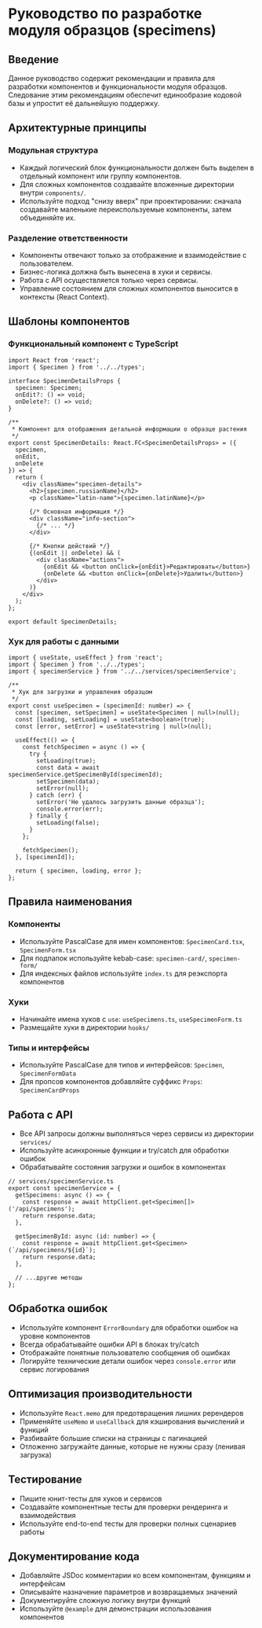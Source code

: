 # Руководство по разработке модуля образцов (specimens)

## Введение

Данное руководство содержит рекомендации и правила для разработки компонентов и функциональности модуля образцов. Следование этим рекомендациям обеспечит единообразие кодовой базы и упростит её дальнейшую поддержку.

## Архитектурные принципы

### Модульная структура

- Каждый логический блок функциональности должен быть выделен в отдельный компонент или группу компонентов.
- Для сложных компонентов создавайте вложенные директории внутри `components/`.
- Используйте подход "снизу вверх" при проектировании: сначала создавайте маленькие переиспользуемые компоненты, затем объединяйте их.

### Разделение ответственности

- Компоненты отвечают только за отображение и взаимодействие с пользователем.
- Бизнес-логика должна быть вынесена в хуки и сервисы.
- Работа с API осуществляется только через сервисы.
- Управление состоянием для сложных компонентов выносится в контексты (React Context).

## Шаблоны компонентов

### Функциональный компонент с TypeScript

```tsx
import React from 'react';
import { Specimen } from '../../types';

interface SpecimenDetailsProps {
  specimen: Specimen;
  onEdit?: () => void;
  onDelete?: () => void;
}

/**
 * Компонент для отображения детальной информации о образце растения
 */
export const SpecimenDetails: React.FC<SpecimenDetailsProps> = ({
  specimen,
  onEdit,
  onDelete
}) => {
  return (
    <div className="specimen-details">
      <h2>{specimen.russianName}</h2>
      <p className="latin-name">{specimen.latinName}</p>
      
      {/* Основная информация */}
      <div className="info-section">
        {/* ... */}
      </div>
      
      {/* Кнопки действий */}
      {(onEdit || onDelete) && (
        <div className="actions">
          {onEdit && <button onClick={onEdit}>Редактировать</button>}
          {onDelete && <button onClick={onDelete}>Удалить</button>}
        </div>
      )}
    </div>
  );
};

export default SpecimenDetails;
```

### Хук для работы с данными

```tsx
import { useState, useEffect } from 'react';
import { Specimen } from '../../types';
import { specimenService } from '../../services/specimenService';

/**
 * Хук для загрузки и управления образцом
 */
export const useSpecimen = (specimenId: number) => {
  const [specimen, setSpecimen] = useState<Specimen | null>(null);
  const [loading, setLoading] = useState<boolean>(true);
  const [error, setError] = useState<string | null>(null);

  useEffect(() => {
    const fetchSpecimen = async () => {
      try {
        setLoading(true);
        const data = await specimenService.getSpecimenById(specimenId);
        setSpecimen(data);
        setError(null);
      } catch (err) {
        setError('Не удалось загрузить данные образца');
        console.error(err);
      } finally {
        setLoading(false);
      }
    };

    fetchSpecimen();
  }, [specimenId]);

  return { specimen, loading, error };
};
```

## Правила наименования

### Компоненты

- Используйте PascalCase для имен компонентов: `SpecimenCard.tsx`, `SpecimenForm.tsx`
- Для подпапок используйте kebab-case: `specimen-card/`, `specimen-form/`
- Для индексных файлов используйте `index.ts` для реэкспорта компонентов

### Хуки

- Начинайте имена хуков с `use`: `useSpecimens.ts`, `useSpecimenForm.ts`
- Размещайте хуки в директории `hooks/`

### Типы и интерфейсы

- Используйте PascalCase для типов и интерфейсов: `Specimen`, `SpecimenFormData`
- Для пропсов компонентов добавляйте суффикс `Props`: `SpecimenCardProps`

## Работа с API

- Все API запросы должны выполняться через сервисы из директории `services/`
- Используйте асинхронные функции и try/catch для обработки ошибок
- Обрабатывайте состояния загрузки и ошибок в компонентах

```tsx
// services/specimenService.ts
export const specimenService = {
  getSpecimens: async () => {
    const response = await httpClient.get<Specimen[]>('/api/specimens');
    return response.data;
  },
  
  getSpecimenById: async (id: number) => {
    const response = await httpClient.get<Specimen>(`/api/specimens/${id}`);
    return response.data;
  },
  
  // ...другие методы
};
```

## Обработка ошибок

- Используйте компонент `ErrorBoundary` для обработки ошибок на уровне компонентов
- Всегда обрабатывайте ошибки API в блоках try/catch
- Отображайте понятные пользователю сообщения об ошибках
- Логируйте технические детали ошибок через `console.error` или сервис логирования

## Оптимизация производительности

- Используйте `React.memo` для предотвращения лишних ререндеров
- Применяйте `useMemo` и `useCallback` для кэширования вычислений и функций
- Разбивайте большие списки на страницы с пагинацией
- Отложенно загружайте данные, которые не нужны сразу (ленивая загрузка)

## Тестирование

- Пишите юнит-тесты для хуков и сервисов
- Создавайте компонентные тесты для проверки рендеринга и взаимодействия
- Используйте end-to-end тесты для проверки полных сценариев работы

## Документирование кода

- Добавляйте JSDoc комментарии ко всем компонентам, функциям и интерфейсам
- Описывайте назначение параметров и возвращаемых значений
- Документируйте сложную логику внутри функций
- Используйте `@example` для демонстрации использования компонентов 